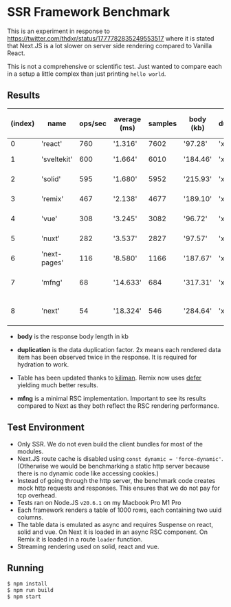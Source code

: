 # SSR Framework Benchmark

This is an experiment in response to https://twitter.com/thdxr/status/1777782835249553517 where it is stated that Next.JS is a lot slower on server side rendering compared to Vanilla React.

This is not a comprehensive or scientific test. Just wanted to compare each in a setup a little complex than just printing `hello world`.

## Results

| (index) | name         | ops/sec | average (ms) | samples | body (kb) | duplication | relative to react |
| ------- | ------------ | ------- | ------------ | ------- | --------- | ----------- | ----------------- |
| 0       | 'react'      | 760     | '1.316'      | 7602    | '97.28'   | 'x1.00'     | ''                |
| 1       | 'sveltekit'  | 600     | '1.664'      | 6010    | '184.46'  | 'x2.00'     | '1.27 x slower'   |
| 2       | 'solid'      | 595     | '1.680'      | 5952    | '215.93'  | 'x2.00'     | '1.28 x slower'   |
| 3       | 'remix'      | 467     | '2.138'      | 4677    | '189.10'  | 'x2.00'     | '1.63 x slower'   |
| 4       | 'vue'        | 308     | '3.245'      | 3082    | '96.72'   | 'x1.00'     | '2.47 x slower'   |
| 5       | 'nuxt'       | 282     | '3.537'      | 2827    | '97.57'   | 'x1.00'     | '2.70 x slower'   |
| 6       | 'next-pages' | 116     | '8.580'      | 1166    | '187.67'  | 'x2.00'     | '6.55 x slower'   |
| 7       | 'mfng'       | 68      | '14.633'     | 684     | '317.31'  | 'x2.50'     | '11.18 x slower'  |
| 8       | 'next'       | 54      | '18.324'     | 546     | '284.64'  | 'x2.00'     | '14.07 x slower'  |

- **body** is the response body length in kb
- **duplication** is the data duplication factor. 2x means each rendered data item has been observed twice in the response. It is required for hydration to work.

- Table has been updated thanks to [kiliman](https://github.com/kiliman). Remix now uses [defer](https://remix.run/docs/en/main/utils/defer) yielding much better results.
- **mfng** is a minimal RSC implementation. Important to see its results compared to Next as they both reflect the RSC rendering performance.

## Test Environment

- Only SSR. We do not even build the client bundles for most of the modules.
- Next.JS route cache is disabled using `const dynamic = 'force-dynamic'`. (Otherwise we would be benchmarking a static http server because there is no dynamic code like accessing cookies.)
- Instead of going through the http server, the benchmark code creates mock http requests and responses. This ensures that we do not pay for tcp overhead.
- Tests ran on Node.JS `v20.6.1` on my Macbook Pro M1 Pro
- Each framework renders a table of 1000 rows, each containing two uuid columns.
- The table data is emulated as async and requires Suspense on react, solid and vue. On Next it is loaded in an async RSC component. On Remix it is loaded in a route `loader` function.
- Streaming rendering used on solid, react and vue.

## Running

```sh
$ npm install
$ npm run build
$ npm start
```
